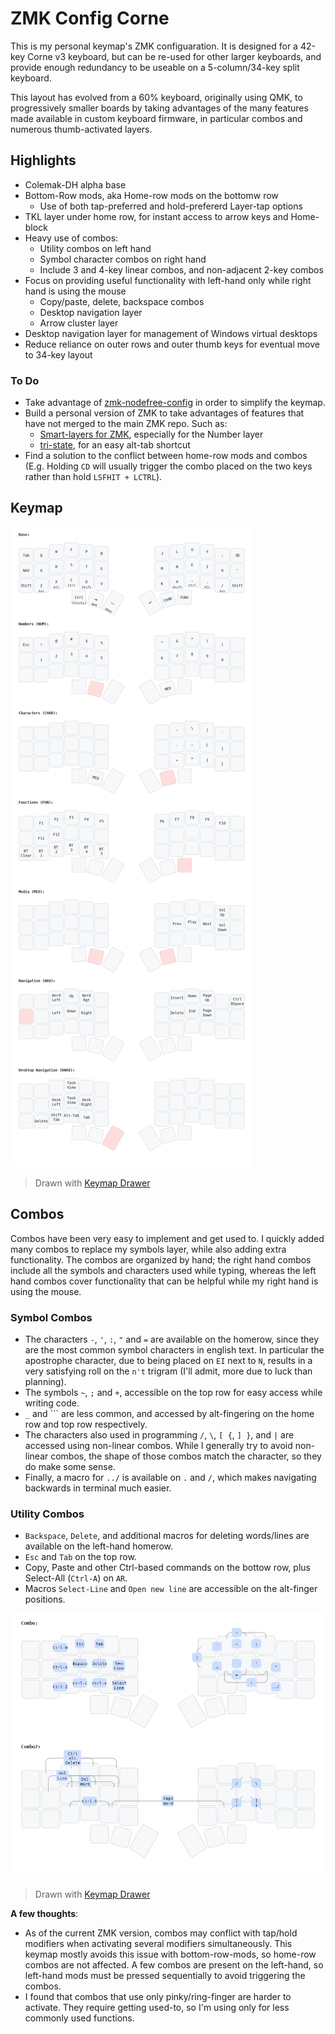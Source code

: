 # ZMK Config Corne

This is my personal keymap's ZMK configuaration. It is designed for a 42-key Corne v3 keyboard, but can be re-used for other larger keyboards, and provide enough redundancy to be useable on a 5-column/34-key split keyboard.

This layout has evolved from a 60% keyboard, originally using QMK, to progressively smaller boards by taking advantages of the many features made available in custom keyboard firmware, in particular combos and numerous thumb-activated layers.

## Highlights

- Colemak-DH alpha base
- Bottom-Row mods, aka Home-row mods on the bottomw row
  - Use of both tap-preferred and hold-prefererd Layer-tap options
- TKL layer under home row, for instant access to arrow keys and Home-block
- Heavy use of combos:
  - Utility combos on left hand
  - Symbol character combos on right hand
  - Include 3 and 4-key linear combos, and non-adjacent 2-key combos
- Focus on providing useful functionality with left-hand only while right hand is using the mouse
  - Copy/paste, delete, backspace combos
  - Desktop navigation layer
  - Arrow cluster layer
- Desktop navigation layer for management of Windows virtual desktops
- Reduce reliance on outer rows and outer thumb keys for eventual move to 34-key layout

### To Do
- Take advantage of [zmk-nodefree-config](https://github.com/urob/zmk-nodefree-config) in order to simplify the keymap.
- Build a personal version of ZMK to take advantages of features that have not merged to the main ZMK repo. Such as:
  - [Smart-layers for ZMK](https://github.com/zmkfirmware/zmk/pull/1451), especially for the Number layer
  - [tri-state](https://github.com/zmkfirmware/zmk/pull/1366), for an easy alt-tab shortcut
- Find a solution to the conflict between home-row mods and combos (E.g. Holding `CD` will usually trigger the combo placed on the two keys rather than hold `LSFHIT + LCTRL`).

## Keymap

<img src="img/corne_keymap.png">

> Drawn with [Keymap Drawer](/caksoylar/keymap-drawer)

## Combos

Combos have been very easy to implement and get used to. I quickly added many combos to replace my symbols layer, while also adding extra functionality. The combos are organized by hand; the right hand combos include all the symbols and characters used while typing, whereas the left hand combos cover functionality that can be helpful while my right hand is using the mouse.

### Symbol Combos

* The characters `-`, `'`, `:`, `"` and `=` are available on the homerow, since they are the most common symbol characters in english text. In particular the apostrophe character, due to being placed on `EI` next to `N`, results in a very satisfying roll on the `n't` trigram (I'll admit, more due to luck than planning).
* The symbols `~`, `;` and `+`, accessible on the top row for easy access while writing code.
* `_` and `\`` are less common, and accessed by alt-fingering on the home row and top row respectively.
* The characters also used in programming `/`, `\`, `[ {`, `] }`, and `|` are accessed using non-linear combos. While I generally try to avoid non-linear combos, the shape of those combos match the character, so they do make some sense.
* Finally, a macro for `../` is available on `.` and `/`, which makes navigating backwards in terminal much easier.

### Utility Combos

* `Backspace`, `Delete`, and additional macros for deleting words/lines are available on the left-hand homerow.
* `Esc` and `Tab` on the top row. 
* Copy, Paste and other Ctrl-based commands on the bottow row, plus Select-All (`Ctrl-A`) on `AR`.
* Macros `Select-Line` and `Open new line` are accessible on the alt-finger positions.

<img src="img/corne_combos_map.png">

> Drawn with [Keymap Drawer](/caksoylar/keymap-drawer)

**A few thoughts**:

* As of the current ZMK version, combos may conflict with tap/hold modifiers when activating several modifiers simultaneously. This keymap mostly avoids this issue with bottom-row-mods, so home-row combos are not affected. A few combos are present on the left-hand, so left-hand mods must be pressed sequentially to avoid triggering the combos.
* I found that combos that use only pinky/ring-finger are harder to activate. They require getting used-to, so I'm using only for less commonly used functions.
